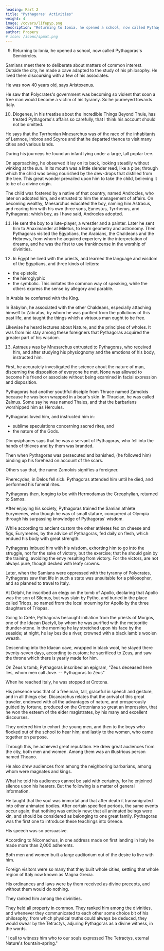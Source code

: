 ```yaml
---
heading: Part 2
title: "Pythagoras' Activities"
weight: 4
image: /covers/lifepyp.png
description: "Returning to Ionia, he opened a school, now called Pythagoras's Semicircles. Samians meet there to deliberate about matters of common interest"
author: Propery
# icon: /icons/spmat.png
---
```



9. Returning to Ionia, he opened a school, now called Pythagoras's Semicircles.

Samians meet there to deliberate about matters of common interest. Outside the city, he made a cave adapted to the study of his philosophy. He lived there discoursing with a few of his associates.

He was now 40 years old, says Aristoxenus. 

He saw that Polycrates's government was becoming so violent that soon a free man would become a victim of his tyranny. So he journeyed towards Italy.


10. Diogenes, in his treatise about the Incredible Things Beyond Thule, has treated Pythagoras's affairs so carefully, that I think his account should not be omitted. 

He says that the Tyrrhenian Mnesarchus was of the race of the inhabitants of Lemnos, Imbros and Scyros and that he departed thence to visit many cities and various lands.

During his journeys he found an infant lying under a large, tall poplar tree. 

On approaching, he observed it lay on its back, looking steadily without winking at the sun. In its mouth was a little slender reed, like a pipe; through which the child was being nourished by the dew-drops that distilled from the tree. This great wonder prevailed upon him to take the child, believing it to be of a divine origin. 

The child was fostered by a native of that country, named Androcles, who later on adopted him, and entrusted to him the management of affairs. On becoming wealthy, Mnesarchus educated the boy, naming him Astrasus, and rearing him with his own three sons, Eunestus, Tyrrhenus, and Pythagoras; which boy, as I have said, Androcles adopted.


11. He sent the boy to a lute-player, a wrestler and a painter. Later he sent him to Anaximander at Miletus, to learn geometry and astronomy. Then Pythagoras visited the Egyptians, the Arabians, the Chaldeans and the Hebrews, from whom he acquired expertery in the interpretation of dreams, and he was the first to use frankincense in the worship of divinities.


12. In Egypt he lived with the priests, and learned the language and wisdom of the Egyptians, and three kinds of letters:
- the epistolic
- the hieroglyphic
- the symbolic. This imitates the common way of speaking, while the others express the sense by allegory and parable.

In Arabia he conferred with the King. 

In Babylon, he associated with the other Chaldeans, especially attaching himself to Zabratus, by whom he was purified from the pollutions of this past life, and taught the things which a virtuous man ought to be free. 

Likewise he heard lectures about Nature, and the principles of wholes. It was from his stay among these foreigners that Pythagoras acquired the greater part of his wisdom.

13. Astraeus was by Mnesarchus entrusted to Pythagoras, who received him, and after studying his physiognomy and the emotions of his body, instructed him. 

First, he accurately investigated the science about the nature of man, discerning the disposition of everyone he met. None was allowed to become his friend or associate without being examined in facial expression and disposition.

<!-- 14. --> 

Pythagoras had another youthful disciple from Thrace named Zamolxis because he was born wrapped in a bear's skin. In Thracian, he was called Zalmus. Some say he was named Thales, and that the barbarians worshipped him as Hercules.

Pythagoras loved him, and instructed him in:
- sublime speculations concerning sacred rites, and
- the nature of the Gods. 



<!-- 15. --> 

Dionysiphanes says that he was a servant of Pythagoras, who fell into the hands of thieves and by them was branded. 

Then when Pythagoras was persecuted and banished, (he followed him) binding up his forehead on account of the scars. 

Others say that, the name Zamolxis signifies a foreigner. 

Pherecydes, in Delos fell sick. Pythagoras attended him until he died, and performed his funeral rites. 

Pythagoras then, longing to be with Hermodamas the Creophylian, returned to Samos. 

After enjoying his society, Pythagoras trained the Samian athlete Eurymenes, who though he was of small stature, conquered at Olympia through his surpassing knowledge of Pythagoras' wisdom. 

While according to ancient custom the other athletes fed on cheese and figs, Eurymenes, by the advice of Pythagoras, fed daily on flesh, which endued his body with great strength. 

Pythagoras imbued him with his wisdom, exhorting him to go into the struggle, not for the sake of victory, but the exercise; that he should gain by the training, avoiding the envy resulting from victory. For the victors, are not always pure, though decked with leafy crowns.


<!-- 16.  -->

Later, when the Samians were oppressed with the tyranny of Polycrates, Pythagoras saw that life in such a state was unsuitable for a philosopher, and so planned to travel to Italy. 

At Delphi, he inscribed an elegy on the tomb of Apollo, declaring that Apollo was the son of Silenus, but was slain by Pytho, and buried in the place called Triops, so named from the local mourning for Apollo by the three daughters of Triopas.


<!-- 17. --> 

Going to Crete, Pythagoras besought initiation from the priests of Morgos, one of the Idaean Dactyli, by whom he was purified with the meteoritic thunder-stone. In the morning he lay stretched upon his face by the seaside; at night, he lay beside a river, crowned with a black lamb's woolen wreath. 

Descending into the Idaean cave, wrapped in black wool, he stayed there twenty-seven days, according to custom; he sacrificed to Zeus, and saw the throne which there is yearly made for him. 

On Zeus's tomb, Pythagoras inscribed an epigram, "Zeus deceased here lies, whom men call Jove. -- Pythagoras to Zeus"


<!-- 18. --> 

When he reached Italy, he was stopped at Crotona. 

His presence was that of a free man, tall, graceful in speech and gesture, and in all things else. Dicaearchus relates that the arrival of this great traveler, endowed with all the advantages of nature, and prosperously guided by fortune, produced on the Crotonians so great an impression, that he won the esteem of the elder magistrates, by his many and excellent discourses. 

They ordered him to exhort the young men, and then to the boys who flocked out of the school to hear him; and lastly to the women, who came together on purpose.

<!-- 19. --> 

Through this, he achieved great reputation. He drew great audiences from the city, both men and women. Among them was an illustrious person named Theano. 

He also drew audiences from among the neighboring barbarians, among whom were magnates and kings. 

What he told his audiences cannot be said with certainty, for he enjoined silence upon his hearers. But the following is a matter of general information. 

He taught that the soul was immortal and that after death it transmigrated into other animated bodies. After certain specified periods, the same events occur again; that nothing was entirely new; that all animated beings were kin, and should be considered as belonging to one great family. Pythagoras was the first one to introduce these teachings into Greece.


<!-- 20. -->

His speech was so persuasive.

According to Nicomachus, in one address made on first landing in Italy he made more than 2,000 adherents. 

Both men and women built a large auditorium out of the desire to live with him. <!-- , to which both women and boys were admitted. --> 

Foreign visitors were so many that they built whole cities, settling that whole region of Italy now known as Magna Grecia. 

His ordinances and laws were by them received as divine precepts, and without them would do nothing.

They ranked him among the divinities. 

They held all property in common. They ranked him among the divinities, and whenever they communicated to each other some choice bit of his philosophy, from which physical truths could always be deduced, they would swear by the Tetractys, adjuring Pythagoras as a divine witness, in the words.

"I call to witness him who to our souls expressed The Tetractys, eternal Nature's fountain-spring."


